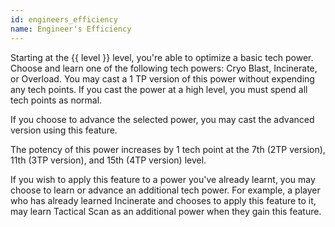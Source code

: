 ```yaml
---
id: engineers_efficiency
name: Engineer's Efficiency
---
```

Starting at the {{ level }} level, you're able to optimize a basic tech power. Choose and learn one of the following 
tech powers: Cryo Blast, Incinerate, or Overload. You may cast a 1 TP version of this power without expending any tech 
points. If you cast the power at a high level, you must spend all tech points as normal.

If you choose to advance the selected power, you may cast the advanced version using this feature.

The potency of this power increases by 1 tech point at the 7th (2TP version), 11th (3TP version), and 15th (4TP version) level.

If you wish to apply this feature to a power you've already learnt, you may choose to learn or advance an additional tech 
power. For example, a player who has already learned Incinerate and chooses to apply this feature to it, may learn Tactical 
Scan as an additional power when they gain this feature.
